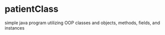 # patientClass
simple java program utilizing OOP classes and objects, methods, fields, and instances

